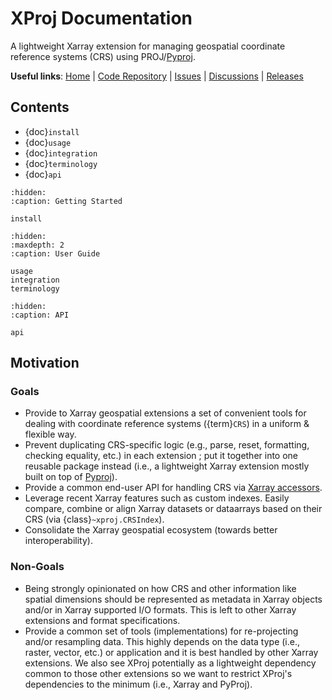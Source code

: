 # XProj Documentation

A lightweight Xarray extension for managing geospatial coordinate reference
systems (CRS) using PROJ/[Pyproj].

**Useful links**:
[Home](http://xproj.readthedocs.io/) |
[Code Repository](https://github.com/benbovy/xproj) |
[Issues](https://github.com/benbovy/xproj/issues) |
[Discussions](https://github.com/benbovy/xproj/discussions) |
[Releases](https://github.com/benbovy/xproj/releases)

## Contents

- {doc}`install`
- {doc}`usage`
- {doc}`integration`
- {doc}`terminology`
- {doc}`api`

```{toctree}
:hidden:
:caption: Getting Started

install
```

```{toctree}
:hidden:
:maxdepth: 2
:caption: User Guide

usage
integration
terminology
```

```{toctree}
:hidden:
:caption: API

api
```

## Motivation

### Goals

- Provide to Xarray geospatial extensions a set of convenient tools for dealing
  with coordinate reference systems ({term}`CRS`) in a uniform & flexible way.
- Prevent duplicating CRS-specific logic (e.g., parse, reset, formatting,
  checking equality, etc.) in each extension ; put it together into one reusable
  package instead (i.e., a lightweight Xarray extension mostly built on top of
  [Pyproj]).
- Provide a common end-user API for handling CRS via
  [Xarray accessors](proj_accessors).
- Leverage recent Xarray features such as custom indexes. Easily compare,
  combine or align Xarray datasets or dataarrays based on their CRS (via
  {class}`~xproj.CRSIndex`).
- Consolidate the Xarray geospatial ecosystem (towards better interoperability).

### Non-Goals

- Being strongly opinionated on how CRS and other information like spatial
  dimensions should be represented as metadata in Xarray objects and/or in
  Xarray supported I/O formats. This is left to other Xarray extensions and
  format specifications.
- Provide a common set of tools (implementations) for re-projecting and/or
  resampling data. This highly depends on the data type (i.e., raster, vector,
  etc.) or application and it is best handled by other Xarray extensions. We
  also see XProj potentially as a lightweight dependency common to those other
  extensions so we want to restrict XProj's dependencies to the minimum (i.e.,
  Xarray and PyProj).

[Pyproj]: https://pyproj4.github.io/pyproj/stable/
